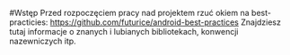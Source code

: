 #Wstęp
Przed rozpoczęciem pracy nad projektem rzuć okiem na best-practicies:
https://github.com/futurice/android-best-practices
Znajdziesz tutaj informacje o znanych i lubianych bibliotekach, konwencji nazewniczych itp.
